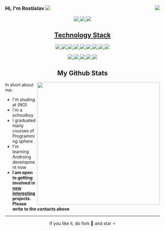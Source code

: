 
### Hi, I'm Rostislav  <img src="https://img.icons8.com/color/20/000000/instagram-verification-badge.png"/><a href="" target="_blank"> <img align="right" src="https://komarev.com/ghpvc/?username=ROSTGG"/>

<p align="center">
 
 <img src="https://badges.pufler.dev/visits/ritik307/ROSTGG"/> 
 <!-- <img src="https://badges.pufler.dev/years/ROSTGG"/> -->
 <img src="https://badges.pufler.dev/repos/ROSTGG"/>
 <img src="https://badges.pufler.dev/commits/monthly/ROSTGG" />

</p>

<!-- <p align="center">
  I'm a 3rd year student pursuing Master's in Computer Applications 🎓 from Guru Gobind Singh Indraprastha University 🏛. I'm a passionate learner who's always willing to learn and work across technologies and domains 💡. I love to explore new technologies and leverage them to solve real-life problems ✨. Apart from that I also love to guide and mentor newbies👨🏻‍💻. I'm deep into Web 🕸️ Development.
</p>   -->

<h2 align="center">Technology Stack </h2>

<p align="center">
<img src="https://img.shields.io/badge/-Blender-00599C?style=flat-square&logo=blender"/>
<img src="https://img.shields.io/badge/-JetBrains-00599C?style=flat-square&logo=JetBrains"/>
<img src="https://img.shields.io/badge/-Csharp-00599C?style=flat-square&logo=csharp"/>
<img src="https://img.shields.io/badge/-C++-00599C?style=flat-square&logo=c"/>
<img src="https://img.shields.io/badge/-Python-00641C?style=flat-square&logo=Python&logoColor=white"/>
<img src="https://img.shields.io/badge/-HTML5-E34F26?style=flat-square&logo=html5&logoColor=white"/>
<img src="https://img.shields.io/badge/-CSS3-1572B6?style=flat-square&logo=css3"/>
<img src="https://img.shields.io/badge/-Git-black?style=flat-square&logo=git"/>
<img src="https://img.shields.io/badge/-GitHub-black?style=flat-square&logo=github"/>
</p>

<p align="center">
<!-- <img src="https://img.shields.io/badge/-ritik-purple?style=flat-square&logo=instagram&logoColor=white&link=https://www.instagram.com/pinkdogg307/"/> -->
<a href="mailto: rm9261470349@gmail.com">
 <img src="https://img.shields.io/badge/-rm9261470349-c14438?style=flat-square&logo=Gmail&logoColor=white&link=mailto:rm9261470349@gmail.com"/>
</a>
<a href="mailto: rostislav-mansurov-08@mail.ru">
 <img src="https://img.shields.io/badge/-rostislav-mansurov-08-c14438?style=flat-square&logo=mail.ru&logoColor=white&link=mailto:rostislav-mansurov-08@mail.ru"/>
</a>
<a href="https://t.me/RM1238g">
 <img src="https://img.shields.io/badge/-Rostislav-blue?style=flat-square&logo=vk&logoColor=white&link=https://vk.com/id689745650"/>
</a>
<a href="https://www.youtube.com/channel/UCuBgbZkcrRdV_9l6X4RPEVw">
 <img src="https://img.shields.io/badge/-Rostislav-white?style=flat-square&logo=youtube&logoColor=red&link=https://www.youtube.com/channel/UCuBgbZkcrRdV_9l6X4RPEVw"/>
</a>
<a href="https://habr.com/ru/users/RM5638/">
 <img src="https://img.shields.io/badge/-RM5638-blue?style=flat-square&logo=habr&logoColor=white&link=https://habr.com/ru/users/RM5638/"/>
</a>

</p>



<h2 align="center">
  My Github Stats
</h2>
<p>
<img width="400px" align="right" src="https://github-readme-stats.vercel.app/api?username=ROSTGG&theme=algolia&show_icons=true&hide_border=true&count_private=true&layout=compact" />  

In short about me:
- I'm studing at (NO)
- I'm a schoolboy
- I graduated many courses of Programming sphere
- I'm learning Androing development now
- **I am open to getting involved in <u>new interesting</u> projects. Please write to the contacts above**


<p>
<hr>
<p align="center">If you like it, do fork 🍴 and star ⭐</p>
